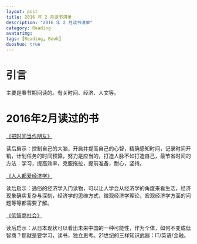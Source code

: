 ```yaml
---
layout: post
title: 2016 年 2 月读书清单
description: "2016 年 2 月读书清单"
category: Reading
avatarimg:
tags: [Reading, Book]
duoshuo: true
---
```


# 引言
主要是春节期间读的。有关时间、经济、人文等。

# 2016年2月读过的书

[《把时间当作朋友》](https://book.douban.com/subject/5171244/)  
> 
读后启示：控制自己的大脑，开启并提高自己的心智，精确感知时间，记录时间开销，计划任务的时间预算，努力是应当的，打造人脉不如打造自己，最节省时间的方法：学习，提高效率，克服拖拉，提前准备，耐心，坚持。

[《人人都爱经济学》](https://book.douban.com/subject/4258653/)  
> 
读后启示：通俗的经济学入门读物，可以让人学会从经济学的角度来看生活，经济现象确实复杂与深刻，经济学的思维方式，微观经济学理论，宏观经济学方面的问题等等都需要了解。

[《低智商社会》](https://book.douban.com/subject/4292120/)  
> 
读后启示：从日本现状可以看出未来中国的一种可能性，作为个体，如何不变成低智商？那就是要学习，读书，独立思考。21世纪的三样知识武器：IT/英语/金融。


